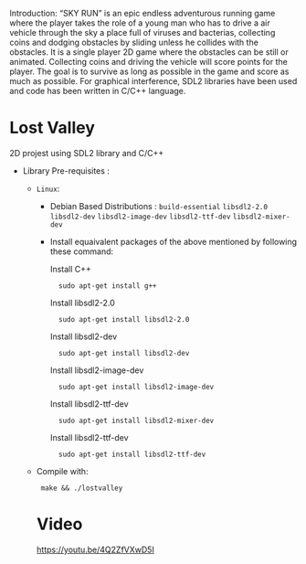 Introduction:
“SKY RUN” is an epic endless adventurous running game where the player takes the role of a young man who has to drive a air vehicle through the sky a place full of viruses and bacterias, collecting coins and dodging obstacles by sliding unless he collides with the obstacles. It is a single player 2D game where the obstacles  can be still or animated.  Collecting coins and driving the vehicle will score points for the player. The goal is  to survive as long as possible in the game and score as much as possible. For graphical interference,  SDL2 libraries have been used and code has been written in C/C++ language.


# Lost Valley
2D projest using SDL2 library and C/C++
* Library Pre-requisites : 
  * ```Linux```:
    * Debian Based Distributions : 
       ```build-essential``` ```libsdl2-2.0```  ```libsdl2-dev``` ```libsdl2-image-dev``` ```libsdl2-ttf-dev``` ```libsdl2-mixer-dev```
    * Install equaivalent packages of the above mentioned by following these command:
      
      Install C++
      ``` 
        sudo apt-get install g++
      ```
      Install libsdl2-2.0
      ``` 
        sudo apt-get install libsdl2-2.0
      ```
      Install libsdl2-dev
      ``` 
        sudo apt-get install libsdl2-dev
      ```
      Install libsdl2-image-dev
      ``` 
        sudo apt-get install libsdl2-image-dev
      ```
      Install libsdl2-ttf-dev
      ``` 
        sudo apt-get install libsdl2-mixer-dev
      ```
      Install libsdl2-ttf-dev
      ``` 
        sudo apt-get install libsdl2-ttf-dev
      ```

   
  * Compile with:
      ```
       make && ./lostvalley
      ``` 
      # Video 
      https://youtu.be/4Q2ZfVXwD5I
